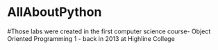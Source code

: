 # AllAboutPython

#Those labs were created in the first computer science course- Object Oriented Programming 1 - back in 2013 at Highline College
